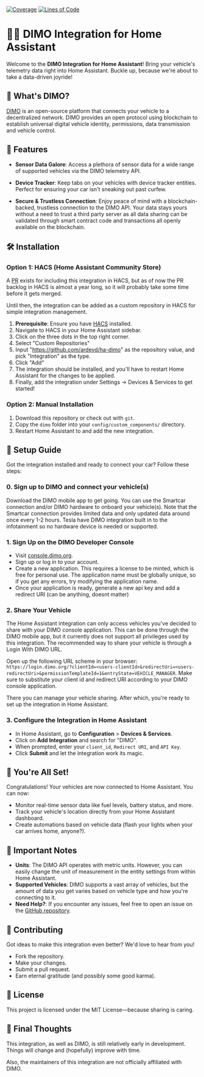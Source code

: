 [![Coverage](https://sonarqube.redbird.no/api/project_badges/measure?project=ha-dimo&metric=coverage&token=sqb_643a3d992a975c231854c306cf2a3cdcb1a66f53)](https://sonarqube.redbird.no/dashboard?id=ha-dimo)
[![Lines of Code](https://sonarqube.redbird.no/api/project_badges/measure?project=ha-dimo&metric=ncloc&token=sqb_643a3d992a975c231854c306cf2a3cdcb1a66f53)](https://sonarqube.redbird.no/dashboard?id=ha-dimo)

# 🚗🔌 DIMO Integration for Home Assistant

Welcome to the **DIMO Integration for Home Assistant**! Bring your vehicle's telemetry data right into Home Assistant. Buckle up, because we're about to take a data-driven joyride!

## 🧐 What's DIMO?

[DIMO](https://dimo.co) is an open-source platform that connects your vehicle to a decentralized network. DIMO provides an open protocol using blockchain to establish universal digital vehicle identity, permissions, data transmission and vehicle control.

## 🚀 Features

- **Sensor Data Galore**: Access a plethora of sensor data for a wide range of supported vehicles via the DIMO telemetry API.

- **Device Tracker**: Keep tabs on your vehicles with device tracker entities. Perfect for ensuring your car isn't sneaking out past curfew.

- **Secure & Trustless Connection**: Enjoy peace of mind with a blockchain-backed, trustless connection to the DIMO API. Your data stays yours without a need to trust a third party server as all data sharing can be validated through smart contract code and transactions all openly available on the blockchain.

## 🛠 Installation

### Option 1: HACS (Home Assistant Community Store)

A [PR](https://github.com/hacs/default/pull/2860) exists for including this integration in HACS, but as of now the PR backlog in HACS is almost a year long, so it will probably take some time before it gets merged.

Until then, the integration can be added as a custom repository in HACS for simple integration management.

1. **Prerequisite**: Ensure you have [HACS](https://hacs.xyz/) installed.
2. Navigate to HACS in your Home Assistant sidebar.
3. Click on the three dots in the top right corner. 
4. Select "Custom Repositories"
5. Input "https://github.com/ardevd/ha-dimo" as the repository value, and pick "Integration" as the type.
6. Click "Add"
7. The integration should be installed, and you'll have to restart Home Assistant for the changes to be applied.
8. Finally, add the integration under Settings -> Devices & Services to get started!

### Option 2: Manual Installation

1. Download this repository or check out with `git`. 
2. Copy the `dimo` folder into your `config/custom_components/` directory.
3. Restart Home Assistant to and add the new integration.

## 🔧 Setup Guide

Got the integration installed and ready to connect your car? Follow these steps:

### 0. Sign up to DIMO and connect your vehicle(s)
Download the DIMO mobile app to get going. You can use the Smartcar connection and/or DIMO hardware 
to onboard your vehicle(s). Note that the Smartcar connection provides limited data and only updated data around once every 1-2 hours. Tesla have DIMO integration built in to the infotainment so no hardware device is needed or supported.

### 1. Sign Up on the DIMO Developer Console

- Visit [console.dimo.org](https://console.dimo.org).
- Sign up or log in to your account.
- Create a new application. This requires a license to be minted, which is free for personal use. The application name must be globally unique, so if you get any errors, try modifying the application name.
- Once your application is ready, generate a new api key and add a redirect URI (can be anything, doesnt matter)

### 2. Share Your Vehicle

The Home Assistant integration can only access vehicles you've decided to share with your DIMO console application. This can be done through the DIMO mobile app, but it currently does not support all privileges used by this integration. The recommended way to share your vehicle is through a Login With DIMO URL.

Open up the following URL scheme in your browser: `https://login.dimo.org/?clientId=<users-clientId>&redirectUri=<users-redirectUri>&permissionTemplateId=1&entryState=VEHICLE_MANAGER`. Make sure to substitute your client id and redirect URI according to your DIMO console application.

There you can manage your vehicle sharing. After which, you're ready to set up the integration in Home Assistant.

### 3. Configure the Integration in Home Assistant

- In Home Assistant, go to **Configuration** > **Devices & Services**.
- Click on **Add Integration** and search for "DIMO".
- When prompted, enter your `client_id`, `Redirect URI`, and `API Key`.
- Click **Submit** and let the integration work its magic.

## 🎉 You're All Set!

Congratulations! Your vehicles are now connected to Home Assistant. You can now:

- Monitor real-time sensor data like fuel levels, battery status, and more.
- Track your vehicle's location directly from your Home Assistant dashboard.
- Create automations based on vehicle data (flash your lights when your car arrives home, anyone?).

## 📝 Important Notes
- **Units**: The DIMO API operates with metric units. However, you can easily change the unit of measurement in the entity settings from within Home Assistant.
- **Supported Vehicles**: DIMO supports a vast array of vehicles, but the amount of data you get varies based on vehicle type and how you're connecting to it.
- **Need Help?**: If you encounter any issues, feel free to open an issue on the [GitHub repository](https://github.com/ardevd/ha-dimo).

## 🤝 Contributing

Got ideas to make this integration even better? We'd love to hear from you!

- Fork the repository.
- Make your changes.
- Submit a pull request.
- Earn eternal gratitude (and possibly some good karma).

## 📜 License

This project is licensed under the MIT License—because sharing is caring.

## 🚦 Final Thoughts

This integration, as well as DIMO, is still relatively early in development. Things will change and (hopefully) improve with time.

Also, the maintainers of this integration are not officially affiliated with DIMO.
